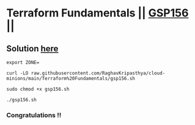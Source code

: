 # Terraform Fundamentals || [GSP156](https://www.cloudskillsboost.google/focuses/1208?parent=catalog) ||

## Solution [here]()

```
export ZONE=
```
```
curl -LO raw.githubusercontent.com/RaghavKripasthya/cloud-minions/main/Terraform%20Fundamentals/gsp156.sh

sudo chmod +x gsp156.sh

./gsp156.sh
```

### Congratulations !!


